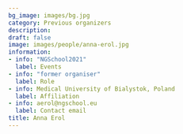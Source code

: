 ```yaml
---
bg_image: images/bg.jpg
category: Previous organizers
description: 
draft: false
image: images/people/anna-erol.jpg
information:
- info: "NGSchool2021"
  label: Events
- info: "former organiser"
  label: Role
- info: Medical University of Bialystok, Poland
  label: Affiliation
- info: aerol@ngschool.eu
  label: Contact email
title: Anna Erol
---
```

